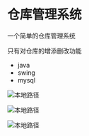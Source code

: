 # 仓库管理系统

一个简单的仓库管理系统

只有对仓库的增添删改功能

- java
- swing 
- mysql

![本地路径](image/1.png"相对路径演示") 

![本地路径]([image/2.png](https://github.com/Phny111/warehousemanage/blob/d7d1f1487e7d93ae3a79165bead52dde9d916978/image/2.png)"相对路径演示")

![本地路径](image/3.png"相对路径演示")

